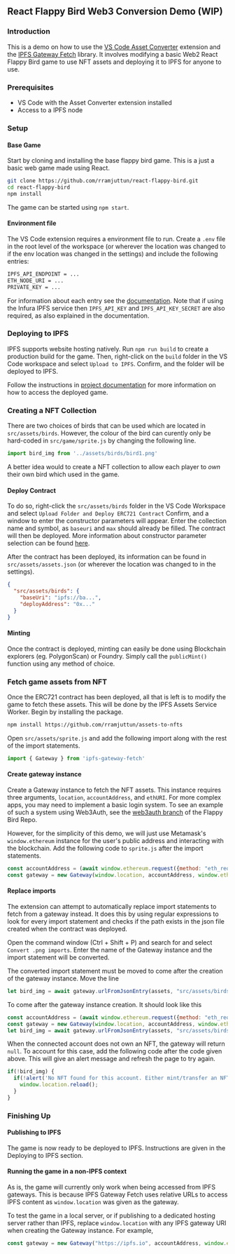 ## React Flappy Bird Web3 Conversion Demo (WIP)

### Introduction

This is a demo on how to use the [VS Code Asset Converter](https://github.com/rramjuttun/vscode-asset-converter) extension and the [IPFS Gateway Fetch](https://github.com/rramjuttun/asset-fetching) library. It involves modifying a basic Web2 React Flappy Bird game to use NFT assets and deploying it to IPFS for anyone to use. 

### Prerequisites
* VS Code with the Asset Converter extension installed
* Access to a IPFS node

### Setup
#### Base Game
Start by cloning and installing the base flappy bird game. This is a just a basic web game made using React.

```sh
git clone https://github.com/rramjuttun/react-flappy-bird.git
cd react-flappy-bird
npm install
```

The game can be started using `npm start`. 

#### Environment file
The VS Code extension requires a environment file to run. Create a `.env` file in the root level of the workspace (or wherever the location was changed to if the env location was changed in the settings) and include the following entries:
```sh
IPFS_API_ENDPOINT = ...  
ETH_NODE_URI = ...
PRIVATE_KEY = ...
```
For information about each entry see the [documentation](https://github.com/rramjuttun/vscode-asset-converter#environment-file). Note that if using the Infura IPFS service then `IPFS_API_KEY` and `IPFS_API_KEY_SECRET` are also required, as also explained in the documentation.

### Deploying to IPFS
IPFS supports website hosting natively. Run `npm run build` to create a production build for the game. Then, right-click on the `build` folder in the VS Code workspace and select `Upload to IPFS`. Confirm, and the folder will be deployed to IPFS. 

Follow the instructions in [project documentation](https://github.com/rramjuttun/react-flappy-bird#deployment) for more information on how to access the deployed game.

 
### Creating a NFT Collection
There are two choices of birds that can be used which are located in `src/assets/birds`. However, the colour of the bird can curently only be hard-coded in `src/game/sprite.js` by changing the following line.  

```js
import bird_img from '../assets/birds/bird1.png'
```
A better idea would to create a NFT collection to allow each player to *own* their own bird which used in the game.

#### Deploy Contract
To do so, right-click the `src/assets/birds` folder in the VS Code Workspace and select `Upload Folder and Deploy ERC721 Contract` Confirm, and a window to enter the constructor parameters will appear. Enter the collection name and symbol, as `baseuri` and `max` should already be filled. The contract will then be deployed. More information about constructor parameter selection can be found [here](https://github.com/rramjuttun/vscode-asset-converter#upload-folder-and-deploy-erc721-contract).

After the contract has been deployed, its information can be found in `src/assets/assets.json` (or wherever the location was changed to in the settings). 
```json
{
  "src/assets/birds": {
    "baseUri": "ipfs://ba...",
    "deployAddress": "0x..."
  }
}
```

#### Minting
Once the contract is deployed, minting can easily be done using Blockchain explorers (eg. PolygonScan) or Foundry. Simply call the `publicMint()` function using any method of choice. 

### Fetch game assets from NFT
Once the ERC721 contract has been deployed, all that is left is to modify the game to fetch these assets. This will be done by the IPFS Assets Service Worker. Begin by installing the package. 

```sh
npm install https://github.com/rramjuttun/assets-to-nfts
```

Open `src/assets/sprite.js` and add the following import along with the rest of the import statements. 
```js
import { Gateway } from 'ipfs-gateway-fetch'
```

#### Create gateway instance
Create a Gateway instance to fetch the NFT assets. This instance requires three arguments, `location`, `accountAddress`, and `ethURI`. For more complex apps, you may need to implement a basic login system. To see an example of such a system using Web3Auth, see the [web3auth branch](https://github.com/rramjuttun/react-flappy-bird/tree/web3auth) of the Flappy Bird Repo.

However, for the simplicity of this demo, we will just use Metamask's `window.ethereum` instance for the user's public address and interacting with the blockchain. Add the following code to `sprite.js` after the import statements.

```js
const accountAddress = (await window.ethereum.request({method: "eth_requestAccounts"}))[0];
const gateway = new Gateway(window.location, accountAddress, window.ethereum);
```
#### Replace imports
The extension can attempt to automatically replace import statements to fetch from a gateway instead. It does this by using regular expressions to look for every import statement and checks if the path exists in the json file created when the contract was deployed.

Open the command window (Ctrl + Shift + P) and search for and select `Convert .png imports`. Enter the name of the Gateway instance and the import statement will be converted.

The converted import statement must be moved to come after the creation of the gateway instance. Move the line 
```js
let bird_img = await gateway.urlFromJsonEntry(assets, "src/assets/birds")
```

To come after the gateway instance creation. It should look like this
```js
const accountAddress = (await window.ethereum.request({method: "eth_requestAccounts"}))[0];
const gateway = new Gateway(window.location, accountAddress, window.ethereum);
let bird_img = await gateway.urlFromJsonEntry(assets, "src/assets/birds");
```

When the connected account does not own an NFT, the gateway will return `null`. To account for this case, add the following code after the code given above. This will give an alert message and refresh the page to try again. 
```js
if(!bird_img) {
  if(!alert('No NFT found for this account. Either mint/transfer an NFT to this account or switch to an account that owns one already. Press OK to refresh')){
    window.location.reload();
  }
}
```

### Finishing Up
#### Publishing to IPFS
The game is now ready to be deployed to IPFS. Instructions are given in the Deploying to IPFS section.

#### Running the game in a non-IPFS context
As is, the game will currently only work when being accessed from IPFS gateways. This is because IPFS Gateway Fetch uses relative URLs to access IPFS content as `window.location` was given as the gateway.

To test the game in a local server, or if publishing to a dedicated hosting server rather than IPFS, replace `window.location` with any IPFS gateway URI when creating the Gateway instance. For example,
```js
const gateway = new Gateway("https://ipfs.io", accountAddress, window.ethereum);
```
